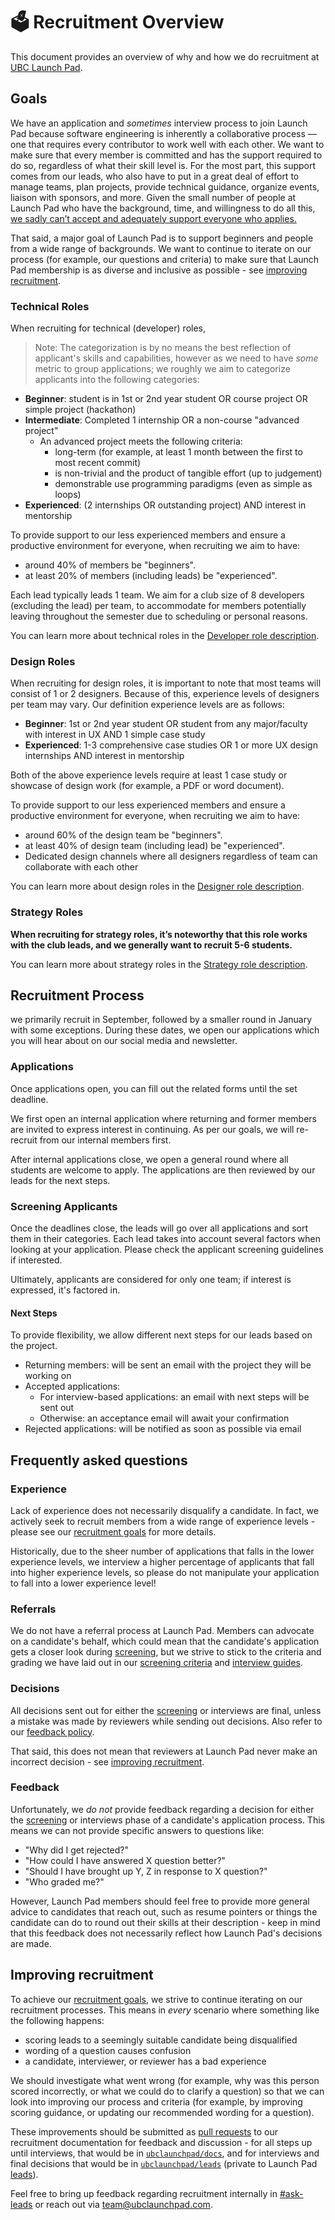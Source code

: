 # 🗳️ Recruitment Overview

This document provides an overview of why and how we do recruitment at [UBC Launch Pad](https://ubclaunchpad.com).

## Goals

We have an application and _sometimes_ interview process to join Launch Pad because software engineering is inherently a collaborative process — one that requires every contributor to work well with each other. We want to make sure that every member is committed and has the support required to do so, regardless of what their skill level is. For the most part, this support comes from our leads, who also have to put in a great deal of effort to manage teams, plan projects, provide technical guidance, organize events, liaison with sponsors, and more. Given the small number of people at Launch Pad who have the background, time, and willingness to do all this, <u>we sadly can’t accept and adequately support everyone who applies.</u>

That said, a major goal of Launch Pad is to support beginners and people from a wide range of backgrounds. We want to continue to iterate on our process (for example, our questions and criteria) to make sure that Launch Pad membership is as diverse and inclusive as possible - see [improving recruitment](#improving-recruitment).

### Technical Roles

When recruiting for technical (developer) roles,

> Note: The categorization is by no means the best reflection of applicant's skills and capabilities, however as we need to have _some_ metric to group applications; we roughly we aim to categorize applicants into the following categories:

- **Beginner**: student is in 1st or 2nd year student OR course project OR simple project (hackathon)
- **Intermediate**: Completed 1 internship OR a non-course "advanced project"
  - An advanced project meets the following criteria:
    - long-term (for example, at least 1 month between the first to most recent commit)
    - is non-trivial and the product of tangible effort (up to judgement)
    - demonstrable use programming paradigms (even as simple as loops)
- **Experienced**: (2 internships OR outstanding project) AND interest in mentorship

To provide support to our less experienced members and ensure a productive environment for everyone, when recruiting we aim to have:

- around 40% of members be "beginners".
- at least 20% of members (including leads) be "experienced".

Each lead typically leads 1 team. We aim for a club size of 8 developers (excluding the lead) per team, to accommodate for members potentially leaving throughout the semester due to scheduling or personal reasons.

You can learn more about technical roles in the [Developer role description](/recruitment/developer.md).

### Design Roles

When recruiting for design roles, it is important to note that most teams will consist of 1 or 2 designers. Because of this, experience levels of designers per team may vary. Our definition experience levels are as follows:

- **Beginner**: 1st or 2nd year student OR student from any major/faculty with interest in UX AND 1 simple case study
- **Experienced**: 1-3 comprehensive case studies OR 1 or more UX design internships AND interest in mentorship

Both of the above experience levels require at least 1 case study or showcase of design work (for example, a PDF or word document).

To provide support to our less experienced members and ensure a productive environment for everyone, when recruiting we aim to have:

- around 60% of the design team be "beginners".
- at least 40% of design team (including lead) be "experienced".
- Dedicated design channels where all designers regardless of team can collaborate with each other

You can learn more about design roles in the [Designer role description](/recruitment/designer.md).

### Strategy Roles

**When recruiting for strategy roles, it’s noteworthy that this role works with the club leads, and we generally want to recruit 5-6 students.**

You can learn more about strategy roles in the [Strategy role description](/recruitment/strategy.md).

## Recruitment Process

we primarily recruit in September, followed by a smaller round in January with some exceptions. During these dates, we open our applications which you will hear about on our social media and newsletter.

### Applications

Once applications open, you can fill out the related forms until the set deadline.

We first open an internal application where returning and former members are invited to express interest in continuing. As per our goals, we will re-recruit from our internal members first.

After internal applications close, we open a general round where all students are welcome to apply. The applications are then reviewed by our leads for the next steps.

### Screening Applicants

Once the deadlines close, the leads will go over all applications and sort them in their categories. Each lead takes into account several factors when looking at your application. Please check the applicant screening guidelines if interested.

Ultimately, applicants are considered for only one team; if interest is expressed, it's factored in.

#### Next Steps

To provide flexibility, we allow different next steps for our leads based on the project.

- Returning members: will be sent an email with the project they will be working on
- Accepted applications:
  - For interview-based applications: an email with next steps will be sent out
  - Otherwise: an acceptance email will await your confirmation
- Rejected applications: will be notified as soon as possible via email

## Frequently asked questions

### Experience

Lack of experience does not necessarily disqualify a candidate. In fact, we actively seek to recruit members from a wide range of experience levels - please see our [recruitment goals](#goals) for more details.

Historically, due to the sheer number of applications that falls in the lower experience levels, we interview a higher percentage of applicants that fall into higher experience levels, so please do not manipulate your application to fall into a lower experience level!

### Referrals

We do not have a referral process at Launch Pad. Members can advocate on a candidate's behalf, which could mean that the candidate's application gets a closer look during [screening](#screening-applicants), but we strive to stick to the criteria and grading we have laid out in our [screening criteria](#screening-applicants) and [interview guides](https://github.com/ubclaunchpad/leads).

### Decisions

All decisions sent out for either the [screening](#screening-applicants) or interviews are final, unless a mistake was made by reviewers while sending out decisions. Also refer to our [feedback policy](#feedback).

That said, this does not mean that reviewers at Launch Pad never make an incorrect decision - see [improving recruitment](#improving-recruitment).

### Feedback

Unfortunately, we _do not_ provide feedback regarding a decision for either the [screening](#screening-applicants) or interviews phase of a candidate's application process. This means we can not provide specific answers to questions like:

- "Why did I get rejected?"
- "How could I have answered X question better?"
- "Should I have brought up Y, Z in response to X question?"
- "Who graded me?"

However, Launch Pad members should feel free to provide more general advice to candidates that reach out, such as resume pointers or things the candidate can do to round out their skills at their description - keep in mind that this feedback does not necessarily reflect how Launch Pad's decisions are made.

## Improving recruitment

To achieve our [recruitment goals](#goals), we strive to continue iterating on our recruitment processes. This means in _every_ scenario where something like the following happens:

- scoring leads to a seemingly suitable candidate being disqualified
- wording of a question causes confusion
- a candidate, interviewer, or reviewer has a bad experience

We should investigate what went wrong (for example, why was this person scored incorrectly, or what we could do to clarify a question) so that we can look into improving our process and criteria (for example, by improving scoring guidance, or updating our recommended wording for a question).

These improvements should be submitted as [pull requests](/tools/github.md) to our recruitment documentation for feedback and discussion - for all steps up until interviews, that would be in [`ubclaunchpad/docs`](https://github.com/ubclaunchpad/docs), and for interviews and final decisions that would be in [`ubclaunchpad/leads`](https://github.com/ubclaunchpad/leads) (private to Launch Pad [leads](/onboarding/leads.md)).

Feel free to bring up feedback regarding recruitment internally in [#ask-leads](https://ubclaunchpad.slack.com/archives/CK935RD3Q) or reach out via [team@ubclaunchpad.com](mailto:team@ubclaunchpad.com).
